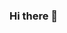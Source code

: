 ### Hi there 👋

<!--
**Proxy13/Proxy13** is a ✨ _special_ ✨ repository because its `README.md` (this file) appears on your GitHub profile.

Here are some ideas to get you started:

- 🔭 I’m currently working on ...
- 🌱 I’m currently learning ...
- 👯 I’m looking to collaborate on ...
- 🤔 I’m looking for help with ...
- 💬 Ask me about ...
- 📫 How to reach me: ...
- 😄 Pronouns: ...
- ⚡ Fun fact: ...

[![Proxy13's GitHub stats](https://github-readme-stats.vercel.app/api?username=Proxy13)](https://github.com/anuraghazra/github-readme-stats)

-->

